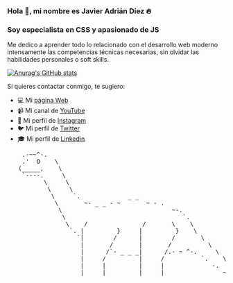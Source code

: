 ### Hola 👋, mi nombre es Javier Adrián Díez 🔥
### Soy especialista en CSS y apasionado de JS

Me dedico a aprender todo lo relacionado con el desarrollo web moderno intensamente las competencias técnicas necesarias, sin olvidar las habilidades personales o soft skills.

[![Anurag's GitHub stats](https://github-readme-stats.vercel.app/api?username=xavi-coder&show_icons=true&theme=radical)](https://github.com/anuraghazra/github-readme-stats)

Si quieres contactar conmigo, te sugiero:
- 💻 Mi [página Web]()
- 📹 Mi canal de [YouTube]()
- 🌄 Mi perfil de [Instagram]()
- 🐦 Mi perfil de [Twitter]()
- 🎓 Mi perfil de [Linkedin](https://www.linkedin.com/in/javier-adri%C3%A1n-d%C3%ADez-34362b130/)


<pre>
    .-~~^-.
    .'  O    \
   (_____,    \
    `----.     \
          \     \
           \     \
            \     `.             _ _
             \       ~- _ _ - ~       ~ - .
              \                              ~-.
               \                                `.
                \    /               /       \    \
                 `. |         }     |         }    \
                   `|        /      |        /       \
                    |       /       |       /          \
                    |      /`- _ _ _|      /.- ~ ^-.     \
                    |     /         |     /          `.    \
                    |     |         |     |             -.   ` . _ _ _ _ _ _
                    |_____|         |_____|                ~ . _ _ _ _ _ _ _
</pre>
